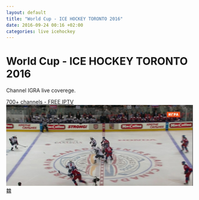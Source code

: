 ```yaml
---
layout: default
title: "World Cup - ICE HOCKEY TORONTO 2016"
date: 2016-09-24 00:16 +02:00
categories: live icehockey
--- 
```

# World Cup - ICE HOCKEY TORONTO 2016
Channel IGRA live coverege.
<html>
<a href="https://abuseombudsman.github.io">700+ channels - FREE IPTV</a>
<a href="/images/worldcup.jpg"><img src="/images/worldcup.jpg" width="600"></a>
</html>
䲜

